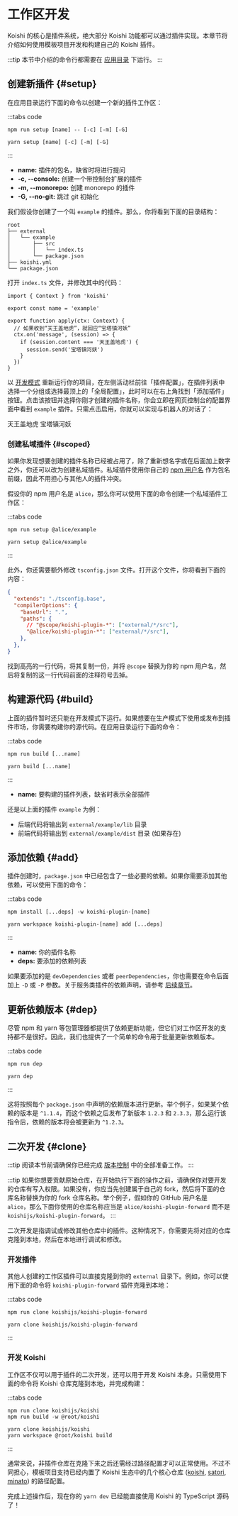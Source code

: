 # 工作区开发

Koishi 的核心是插件系统，绝大部分 Koishi 功能都可以通过插件实现。本章节将介绍如何使用模板项目开发和构建自己的 Koishi 插件。

:::tip
本节中介绍的命令行都需要在 [应用目录](./config.md#应用目录) 下运行。
:::

## 创建新插件 {#setup}

在应用目录运行下面的命令以创建一个新的插件工作区：

:::tabs code

```npm
npm run setup [name] -- [-c] [-m] [-G]
```

```yarn
yarn setup [name] [-c] [-m] [-G]
```

:::

- **name:** 插件的包名，缺省时将进行提问
- **-c, --console:** 创建一个带控制台扩展的插件
- **-m, --monorepo:** 创建 monorepo 的插件
- **-G, --no-git:** 跳过 git 初始化

我们假设你创建了一个叫 `example` 的插件。那么，你将看到下面的目录结构：

```diff{3-6}
root
├── external
│   └── example
│       ├── src
│       │   └── index.ts
│       └── package.json
├── koishi.yml
└── package.json
```

打开 `index.ts` 文件，并修改其中的代码：

```ts{6-11}
import { Context } from 'koishi'

export const name = 'example'

export function apply(ctx: Context) {
  // 如果收到“天王盖地虎”，就回应“宝塔镇河妖”
  ctx.on('message', (session) => {
    if (session.content === '天王盖地虎') {
      session.send('宝塔镇河妖')
    }
  })
}
```

以 [开发模式](./script.md#开发模式) 重新运行你的项目，在左侧活动栏前往「插件配置」，在插件列表中选择一个分组或选择最顶上的「全局配置」，此时可以在右上角找到「添加插件」按钮。点击该按钮并选择你刚才创建的插件名称，你会立即在网页控制台的配置界面中看到 `example` 插件。只需点击启用，你就可以实现与机器人的对话了：

<chat-panel>
<chat-message nickname="Alice">天王盖地虎</chat-message>
<chat-message nickname="Koishi">宝塔镇河妖</chat-message>
</chat-panel>

### 创建私域插件 {#scoped}

如果你发现想要创建的插件名称已经被占用了，除了重新想名字或在后面加上数字之外，你还可以改为创建私域插件。私域插件使用你自己的 [npm 用户名](./setup.md#注册-npm) 作为包名前缀，因此不用担心与其他人的插件冲突。

假设你的 npm 用户名是 `alice`，那么你可以使用下面的命令创建一个私域插件工作区：

:::tabs code

```npm
npm run setup @alice/example
```

```yarn
yarn setup @alice/example
```

:::

此外，你还需要额外修改 `tsconfig.json` 文件。打开这个文件，你将看到下面的内容：

```json {6}
{
  "extends": "./tsconfig.base",
  "compilerOptions": {
    "baseUrl": ".",
    "paths": {
      // "@scope/koishi-plugin-*": ["external/*/src"],
      "@alice/koishi-plugin-*": ["external/*/src"],
    },
  },
}
```

找到高亮的一行代码，将其复制一份，并将 `@scope` 替换为你的 npm 用户名，然后将复制的这一行代码前面的注释符号去掉。

## 构建源代码 {#build}

上面的插件暂时还只能在开发模式下运行。如果想要在生产模式下使用或发布到插件市场，你需要构建你的源代码。在应用目录运行下面的命令：

:::tabs code

```npm
npm run build [...name]
```

```yarn
yarn build [...name]
```

:::

- **name:** 要构建的插件列表，缺省时表示全部插件

还是以上面的插件 `example` 为例：

- 后端代码将输出到 `external/example/lib` 目录
- 前端代码将输出到 `external/example/dist` 目录 (如果存在)

## 添加依赖 {#add}

插件创建时，`package.json` 中已经包含了一些必要的依赖。如果你需要添加其他依赖，可以使用下面的命令：

:::tabs code

```npm
npm install [...deps] -w koishi-plugin-[name]
```

```yarn
yarn workspace koishi-plugin-[name] add [...deps]
```

:::

- **name:** 你的插件名称
- **deps:** 要添加的依赖列表

如果要添加的是 `devDependencies` 或者 `peerDependencies`，你也需要在命令后面加上 `-D` 或 `-P` 参数。关于服务类插件的依赖声明，请参考 [后续章节](../plugin/service.md#关于-peerdependencies)。

## 更新依赖版本 {#dep}

尽管 npm 和 yarn 等包管理器都提供了依赖更新功能，但它们对工作区开发的支持都不是很好。因此，我们也提供了一个简单的命令用于批量更新依赖版本。

:::tabs code

```npm
npm run dep
```

```yarn
yarn dep
```

:::

这将按照每个 `package.json` 中声明的依赖版本进行更新。举个例子，如果某个依赖的版本是 `^1.1.4`，而这个依赖之后发布了新版本 `1.2.3` 和 `2.3.3`，那么运行该指令后，依赖的版本将会被更新为 `^1.2.3`。

## 二次开发 {#clone}

:::tip
阅读本节前请确保你已经完成 [版本控制](./setup.md#版本控制) 中的全部准备工作。
:::

:::tip
如果你想要贡献原始仓库，在开始执行下面的操作之前，请确保你对要开发的仓库有写入权限。如果没有，你应当先创建属于自己的 fork，然后将下面的仓库名称替换为你的 fork 仓库名称。举个例子，假如你的 GitHub 用户名是 `alice`，那么下面你使用的仓库名称应当是 `alice/koishi-plugin-forward` 而不是 `koishijs/koishi-plugin-forward`。
:::

二次开发是指调试或修改其他仓库中的插件。这种情况下，你需要先将对应的仓库克隆到本地，然后在本地进行调试和修改。

### 开发插件

其他人创建的工作区插件可以直接克隆到你的 `external` 目录下。例如，你可以使用下面的命令将 `koishi-plugin-forward` 插件克隆到本地：

:::tabs code

```npm
npm run clone koishijs/koishi-plugin-forward
```

```yarn
yarn clone koishijs/koishi-plugin-forward
```

:::

### 开发 Koishi

工作区不仅可以用于插件的二次开发，还可以用于开发 Koishi 本身。只需使用下面的命令将 Koishi 仓库克隆到本地，并完成构建：

:::tabs code

```npm
npm run clone koishijs/koishi
npm run build -w @root/koishi
```

```yarn
yarn clone koishijs/koishi
yarn workspace @root/koishi build
```

:::

通常来说，非插件仓库在克隆下来之后还需经过路径配置才可以正常使用。不过不同担心，模板项目支持已经内置了 Koishi 生态中的几个核心仓库 ([koishi](https://github.com/koishijs/koishi), [satori](https://github.com/satorijs/satori), [minato](https://github.com/cordiverse/minato)) 的路径配置。

完成上述操作后，现在你的 `yarn dev` 已经能直接使用 Koishi 的 TypeScript 源码了！
